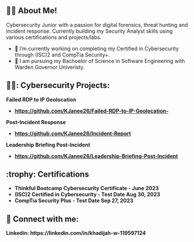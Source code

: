 
<h2> 👩‍💻 About Me!</h2>
Cybersecurity Junior with a passion for digital forensics, threat hunting and incident response. Currently building my Security Analyst skills using various certifications and projects/labs.

- :calendar: I’m currently working on completing my Certified in Cybersecurity through (ISC)2 and CompTia Security+.
- :scroll: I am pursuing my Bachoelor of Science in Software Engineering with Warden Governor Univeristy.
<h2> 🕵️‍♀️: Cybersecurity Projects:</h2>
<b>Failed RDP to IP Geolocation
  
- <b> https://github.com/KJanee26/Failed-RDP-to-IP-Geolocation- </b>

<b>Post-Incident Response </b>

- <b> https://github.com/KJanee26/Incident-Report </b>

<b>Leadership Briefing Post-Incident </b>

- <b>https://github.com/KJanee26/Leadership-Briefing-Post-Incident </b>



<h2>:trophy: Certifications </h2>

- Thinkful Bootcamp Cybersecurity Certificate - June 2023
- (ISC)2 Certified in Cybersecurity - Test Date Aug 30, 2023
- CompTia Security Plus - Test Date Sep 27, 2023

<h2> 🤳 Connect with me:</h2>
Linkedin: https://linkedin.com/in/khadijah-w-119597124

<!--
**KJanee26/KJanee26** is a ✨ _special_ ✨ repository because its `README.md` (this file) appears on your GitHub profile.

Here are some ideas to get you started:
- 👯 I’m looking to collaborate on ...
- 🤔 I’m looking for help with ...
- 💬 Ask me about ...
- 📫 How to reach me: ...
- 😄 Pronouns: ...
- ⚡ Fun fact: ...
-->
